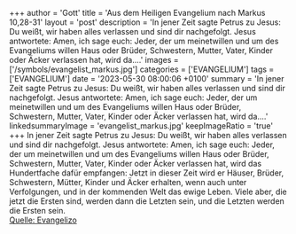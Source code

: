 +++
author = 'Gott'
title = 'Aus dem Heiligen Evangelium nach Markus 10,28-31'
layout = 'post'
description = 'In jener Zeit sagte Petrus zu Jesus: Du weißt, wir haben alles verlassen und sind dir nachgefolgt. Jesus antwortete: Amen, ich sage euch: Jeder, der um meinetwillen und um des Evangeliums willen Haus oder Brüder, Schwestern, Mutter, Vater, Kinder oder Äcker verlassen hat, wird da....'
images = ['/symbols/evangelist_markus.jpg']
categories = ['EVANGELIUM']
tags = ['EVANGELIUM']
date = '2023-05-30 08:00:06 +0100'
summary = 'In jener Zeit sagte Petrus zu Jesus: Du weißt, wir haben alles verlassen und sind dir nachgefolgt. Jesus antwortete: Amen, ich sage euch: Jeder, der um meinetwillen und um des Evangeliums willen Haus oder Brüder, Schwestern, Mutter, Vater, Kinder oder Äcker verlassen hat, wird da....'
linkedsummaryImage = 'evangelist_markus.jpg'
keepImageRatio = 'true'
+++
In jener Zeit sagte Petrus zu Jesus: Du weißt, wir haben alles verlassen und sind dir nachgefolgt.
Jesus antwortete: Amen, ich sage euch: Jeder, der um meinetwillen und um des Evangeliums willen Haus oder Brüder, Schwestern, Mutter, Vater, Kinder oder Äcker verlassen hat,
wird das Hundertfache dafür empfangen: Jetzt in dieser Zeit wird er Häuser, Brüder, Schwestern, Mütter, Kinder und Äcker erhalten, wenn auch unter Verfolgungen, und in der kommenden Welt das ewige Leben.<!--more-->
Viele aber, die jetzt die Ersten sind, werden dann die Letzten sein, und die Letzten werden die Ersten sein.<br> [Quelle: Evangelizo](https://evangeliumtagfuertag.org/DE/gospel)